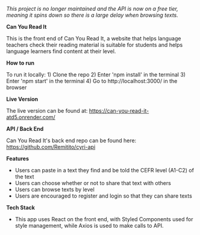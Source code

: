 _This project is no longer maintained and the API is now on a free tier, meaning it spins down so there is a large delay when browsing texts._

**Can You Read It**

This is the front end of Can You Read It, a website that helps language teachers check their reading material is suitable for students and helps language learners find content at their level.

**How to run**

To run it locally: 1) Clone the repo 2) Enter 'npm install' in the terminal 3) Enter 'npm start' in the terminal 4) Go to http://localhost:3000/ in the browser

**Live Version**

The live version can be found at: https://can-you-read-it-atd5.onrender.com/

**API / Back End**

Can You Read It's back end repo can be found here: https://github.com/Remitito/cyri-api

**Features**

- Users can paste in a text they find and be told the CEFR level (A1-C2) of the text
- Users can choose whether or not to share that text with others
- Users can browse texts by level
- Users are encouraged to register and login so that they can share texts 

**Tech Stack**

- This app uses React on the front end, with Styled Components used for style management, while Axios is used to make calls to API.

